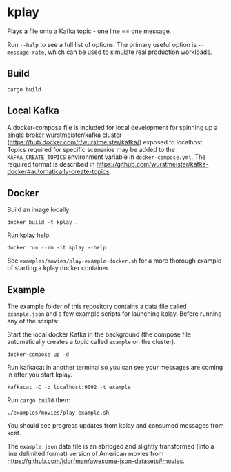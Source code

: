 # kplay

Plays a file onto a Kafka topic - one line == one message.

Run `--help` to see a full list of options. The primary useful option is `--message-rate`, which can be used to simulate real production workloads.

## Build

`cargo build`

## Local Kafka

A docker-compose file is included for local development for spinning up a single broker wurstmeister/kafka cluster (https://hub.docker.com/r/wurstmeister/kafka/) exposed to localhost. Topics required for specific scenarios may be added to the `KAFKA_CREATE_TOPICS` environment variable in `docker-compose.yml`. The required format is described in https://github.com/wurstmeister/kafka-docker#automatically-create-topics.

## Docker

Build an image locally:

```
docker build -t kplay .
```

Run kplay help.
```
docker run --rm -it kplay --help
```

See `examples/movies/play-example-docker.sh` for a more thorough example of starting a kplay docker container.

## Example

The example folder of this repository contains a data file called `example.json` and a few example scripts for launching kplay. Before running any of the scripts:

Start the local docker Kafka in the background (the compose file automatically creates a topic called `example` on the cluster).

```
docker-compose up -d
```

Run kafkacat in another terminal so you can see your messages are coming in after you start kplay.

```
kafkacat -C -b localhost:9092 -t example
```

Run `cargo build` then:

```
./examples/movies/play-example.sh
```

You should see progress updates from kplay and consumed messages from kcat.

The `example.json` data file is an abridged and slightly transformed (into a line delimited format) version of American movies from https://github.com/jdorfman/awesome-json-datasets#movies.


